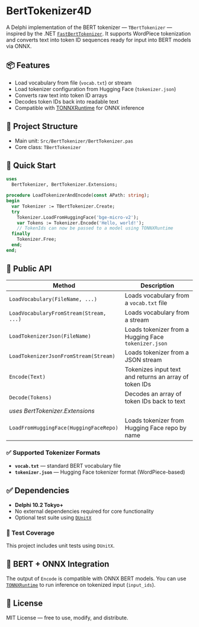 # BertTokenizer4D

A Delphi implementation of the BERT tokenizer — `TBertTokenizer` — inspired by the .NET [`FastBertTokenizer`](https://github.com/georg-jung/FastBertTokenizer). It supports WordPiece tokenization and converts text into token ID sequences ready for input into BERT models via ONNX.

## 📦 Features

* Load vocabulary from file (`vocab.txt`) or stream
* Load tokenizer configuration from Hugging Face (`tokenizer.json`)
* Converts raw text into token ID arrays
* Decodes token IDs back into readable text
* Compatible with [TONNXRuntime](https://github.com/hshatti/TONNXRuntime) for ONNX inference

## 📁 Project Structure

* Main unit: `Src/BertTokenizer/BertTokenizer.pas`
* Core class: `TBertTokenizer`

## 🚀 Quick Start

```pascal
uses
  BertTokenizer, BertTokenizer.Extensions;

procedure LoadTokenizerAndEncode(const APath: string);
begin
  var Tokenizer := TBertTokenizer.Create;
  try 
    Tokenizer.LoadFromHuggingFace('bge-micro-v2');
    var Tokens := Tokenizer.Encode('Hello, world!');
    // TokenIds can now be passed to a model using TONNXRuntime
  finally
    Tokenizer.Free;
  end;
end;
```

## 🧠 Public API

| Method                                  | Description                                            |
| --------------------------------------- | ------------------------------------------------------ |
| `LoadVocabulary(FileName, ...)`         | Loads vocabulary from a `vocab.txt` file               |
| `LoadVocabularyFromStream(Stream, ...)` | Loads vocabulary from a stream                         |
| `LoadTokenizerJson(FileName)`           | Loads tokenizer from a Hugging Face `tokenizer.json`   |
| `LoadTokenizerJsonFromStream(Stream)`   | Loads tokenizer from a JSON stream                     |
| `Encode(Text)`                          | Tokenizes input text and returns an array of token IDs |
| `Decode(Tokens)`                        | Decodes an array of token IDs back to text             |
| _uses BertTokenizer.Extensions_         |                                                        |
| `LoadFromHuggingFace(HuggingFaceRepo)`  | Loads tokenizer from Hugging Face repo by name         |

### ✅ Supported Tokenizer Formats

* **`vocab.txt`** — standard BERT vocabulary file
* **`tokenizer.json`** — Hugging Face tokenizer format (WordPiece-based)

## ✅ Dependencies

* **Delphi 10.2 Tokyo+**
* No external dependencies required for core functionality
* Optional test suite using [`DUnitX`](https://github.com/VSoftTechnologies/DUnitX)

### 🧪 Test Coverage

This project includes unit tests using `DUnitX`.

## 🤖 BERT + ONNX Integration

The output of `Encode` is compatible with ONNX BERT models. You can use [`TONNXRuntime`](https://github.com/hshatti/TONNXRuntime) to run inference on tokenized input (`input_ids`).

## 📄 License

MIT License — free to use, modify, and distribute.
